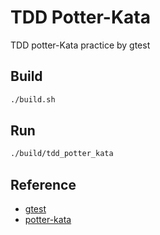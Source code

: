 # TDD Potter-Kata
TDD potter-Kata practice by gtest

## Build

```bash
./build.sh
```

## Run

```bash
./build/tdd_potter_kata
```

## Reference

- [gtest](https://google.github.io/googletest/quickstart-cmake.html)
- [potter-kata](https://ihower.tw/blog/archives/8162)
